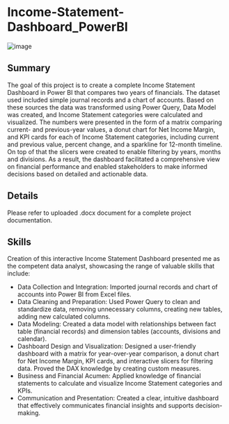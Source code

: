 # Income-Statement-Dashboard_PowerBI

![image](https://github.com/monika-czulak/Income-Statement-Dashboard_PowerBI/assets/109820128/a5460e6f-93fe-404e-8f2f-dea9880d9875)

## Summary
The goal of this project is to create a complete Income Statement Dashboard in Power BI that compares two years of financials. The dataset used included simple journal records and a chart of accounts. Based on these sources the data was transformed using Power Query, Data Model was created, and Income Statement categories were calculated and visualized. The numbers were presented in the form of a matrix comparing current- and previous-year values, a donut chart for Net Income Margin, and KPI cards for each of Income Statement categories, including current and previous value, percent change, and a sparkline for 12-month timeline. On top of that the slicers were created to enable filtering by years, months and divisions. As a result, the dashboard facilitated a comprehensive view on financial performance and enabled stakeholders to make informed decisions based on detailed and actionable data.

## Details
Please refer to uploaded .docx document for a complete project documentation.

## Skills
Creation of this interactive Income Statement Dashboard presented me as the competent data analyst, showcasing the range of valuable skills that include:
- Data Collection and Integration: Imported journal records and chart of accounts into Power BI from Excel files.
- Data Cleaning and Preparation: Used Power Query to clean and standardize data, removing unnecessary columns, creating new tables, adding new calculated columns.
- Data Modeling: Created a data model with relationships between fact table (financial records) and dimension tables (accounts, divisions and calendar).
- Dashboard Design and Visualization: Designed a user-friendly dashboard with a matrix for year-over-year comparison, a donut chart for Net Income Margin, KPI cards, and interactive slicers for filtering data. Proved the DAX knowledge by creating custom measures.
- Business and Financial Acumen: Applied knowledge of financial statements to calculate and visualize Income Statement categories and KPIs.
- Communication and Presentation: Created a clear, intuitive dashboard that effectively communicates financial insights and supports decision-making.

